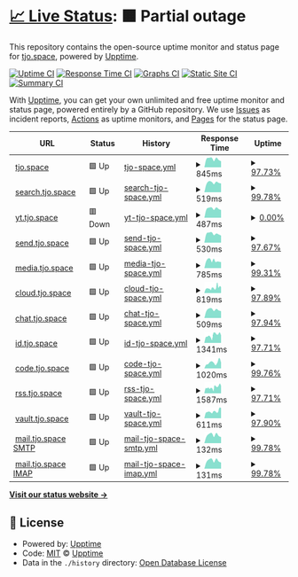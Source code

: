 # [📈 Live Status](https://status.tjo.space): <!--live status--> **🟧 Partial outage**

This repository contains the open-source uptime monitor and status page for [tjo.space](https://tjo.space), powered by [Upptime](https://github.com/upptime/upptime).

[![Uptime CI](https://github.com/tjo-space/status/workflows/Uptime%20CI/badge.svg)](https://github.com/tjo-space/status/actions?query=workflow%3A%22Uptime+CI%22)
[![Response Time CI](https://github.com/tjo-space/status/workflows/Response%20Time%20CI/badge.svg)](https://github.com/tjo-space/status/actions?query=workflow%3A%22Response+Time+CI%22)
[![Graphs CI](https://github.com/tjo-space/status/workflows/Graphs%20CI/badge.svg)](https://github.com/tjo-space/status/actions?query=workflow%3A%22Graphs+CI%22)
[![Static Site CI](https://github.com/tjo-space/status/workflows/Static%20Site%20CI/badge.svg)](https://github.com/tjo-space/status/actions?query=workflow%3A%22Static+Site+CI%22)
[![Summary CI](https://github.com/tjo-space/status/workflows/Summary%20CI/badge.svg)](https://github.com/tjo-space/status/actions?query=workflow%3A%22Summary+CI%22)

With [Upptime](https://upptime.js.org), you can get your own unlimited and free uptime monitor and status page, powered entirely by a GitHub repository. We use [Issues](https://github.com/upptime/upptime/issues) as incident reports, [Actions](https://github.com/tjo-space/status/actions) as uptime monitors, and [Pages](https://status.tjo.space) for the status page.

<!--start: status pages-->
<!-- This summary is generated by Upptime (https://github.com/upptime/upptime) -->
<!-- Do not edit this manually, your changes will be overwritten -->
<!-- prettier-ignore -->
| URL | Status | History | Response Time | Uptime |
| --- | ------ | ------- | ------------- | ------ |
| <img alt="" src="https://icons.duckduckgo.com/ip3/tjo.space.ico" height="13"> [tjo.space](https://tjo.space) | 🟩 Up | [tjo-space.yml](https://github.com/tjo-space/status/commits/HEAD/history/tjo-space.yml) | <details><summary><img alt="Response time graph" src="./graphs/tjo-space/response-time-week.png" height="20"> 845ms</summary><br><a href="https://status.tjo.space/history/tjo-space"><img alt="Response time 772" src="https://img.shields.io/endpoint?url=https%3A%2F%2Fraw.githubusercontent.com%2Ftjo-space%2Fstatus%2FHEAD%2Fapi%2Ftjo-space%2Fresponse-time.json"></a><br><a href="https://status.tjo.space/history/tjo-space"><img alt="24-hour response time 652" src="https://img.shields.io/endpoint?url=https%3A%2F%2Fraw.githubusercontent.com%2Ftjo-space%2Fstatus%2FHEAD%2Fapi%2Ftjo-space%2Fresponse-time-day.json"></a><br><a href="https://status.tjo.space/history/tjo-space"><img alt="7-day response time 845" src="https://img.shields.io/endpoint?url=https%3A%2F%2Fraw.githubusercontent.com%2Ftjo-space%2Fstatus%2FHEAD%2Fapi%2Ftjo-space%2Fresponse-time-week.json"></a><br><a href="https://status.tjo.space/history/tjo-space"><img alt="30-day response time 777" src="https://img.shields.io/endpoint?url=https%3A%2F%2Fraw.githubusercontent.com%2Ftjo-space%2Fstatus%2FHEAD%2Fapi%2Ftjo-space%2Fresponse-time-month.json"></a><br><a href="https://status.tjo.space/history/tjo-space"><img alt="1-year response time 816" src="https://img.shields.io/endpoint?url=https%3A%2F%2Fraw.githubusercontent.com%2Ftjo-space%2Fstatus%2FHEAD%2Fapi%2Ftjo-space%2Fresponse-time-year.json"></a></details> | <details><summary><a href="https://status.tjo.space/history/tjo-space">97.73%</a></summary><a href="https://status.tjo.space/history/tjo-space"><img alt="All-time uptime 97.37%" src="https://img.shields.io/endpoint?url=https%3A%2F%2Fraw.githubusercontent.com%2Ftjo-space%2Fstatus%2FHEAD%2Fapi%2Ftjo-space%2Fuptime.json"></a><br><a href="https://status.tjo.space/history/tjo-space"><img alt="24-hour uptime 84.08%" src="https://img.shields.io/endpoint?url=https%3A%2F%2Fraw.githubusercontent.com%2Ftjo-space%2Fstatus%2FHEAD%2Fapi%2Ftjo-space%2Fuptime-day.json"></a><br><a href="https://status.tjo.space/history/tjo-space"><img alt="7-day uptime 97.73%" src="https://img.shields.io/endpoint?url=https%3A%2F%2Fraw.githubusercontent.com%2Ftjo-space%2Fstatus%2FHEAD%2Fapi%2Ftjo-space%2Fuptime-week.json"></a><br><a href="https://status.tjo.space/history/tjo-space"><img alt="30-day uptime 99.48%" src="https://img.shields.io/endpoint?url=https%3A%2F%2Fraw.githubusercontent.com%2Ftjo-space%2Fstatus%2FHEAD%2Fapi%2Ftjo-space%2Fuptime-month.json"></a><br><a href="https://status.tjo.space/history/tjo-space"><img alt="1-year uptime 97.16%" src="https://img.shields.io/endpoint?url=https%3A%2F%2Fraw.githubusercontent.com%2Ftjo-space%2Fstatus%2FHEAD%2Fapi%2Ftjo-space%2Fuptime-year.json"></a></details>
| <img alt="" src="https://icons.duckduckgo.com/ip3/search.tjo.space.ico" height="13"> [search.tjo.space](https://search.tjo.space) | 🟩 Up | [search-tjo-space.yml](https://github.com/tjo-space/status/commits/HEAD/history/search-tjo-space.yml) | <details><summary><img alt="Response time graph" src="./graphs/search-tjo-space/response-time-week.png" height="20"> 519ms</summary><br><a href="https://status.tjo.space/history/search-tjo-space"><img alt="Response time 537" src="https://img.shields.io/endpoint?url=https%3A%2F%2Fraw.githubusercontent.com%2Ftjo-space%2Fstatus%2FHEAD%2Fapi%2Fsearch-tjo-space%2Fresponse-time.json"></a><br><a href="https://status.tjo.space/history/search-tjo-space"><img alt="24-hour response time 520" src="https://img.shields.io/endpoint?url=https%3A%2F%2Fraw.githubusercontent.com%2Ftjo-space%2Fstatus%2FHEAD%2Fapi%2Fsearch-tjo-space%2Fresponse-time-day.json"></a><br><a href="https://status.tjo.space/history/search-tjo-space"><img alt="7-day response time 519" src="https://img.shields.io/endpoint?url=https%3A%2F%2Fraw.githubusercontent.com%2Ftjo-space%2Fstatus%2FHEAD%2Fapi%2Fsearch-tjo-space%2Fresponse-time-week.json"></a><br><a href="https://status.tjo.space/history/search-tjo-space"><img alt="30-day response time 507" src="https://img.shields.io/endpoint?url=https%3A%2F%2Fraw.githubusercontent.com%2Ftjo-space%2Fstatus%2FHEAD%2Fapi%2Fsearch-tjo-space%2Fresponse-time-month.json"></a><br><a href="https://status.tjo.space/history/search-tjo-space"><img alt="1-year response time 535" src="https://img.shields.io/endpoint?url=https%3A%2F%2Fraw.githubusercontent.com%2Ftjo-space%2Fstatus%2FHEAD%2Fapi%2Fsearch-tjo-space%2Fresponse-time-year.json"></a></details> | <details><summary><a href="https://status.tjo.space/history/search-tjo-space">99.78%</a></summary><a href="https://status.tjo.space/history/search-tjo-space"><img alt="All-time uptime 97.70%" src="https://img.shields.io/endpoint?url=https%3A%2F%2Fraw.githubusercontent.com%2Ftjo-space%2Fstatus%2FHEAD%2Fapi%2Fsearch-tjo-space%2Fuptime.json"></a><br><a href="https://status.tjo.space/history/search-tjo-space"><img alt="24-hour uptime 98.47%" src="https://img.shields.io/endpoint?url=https%3A%2F%2Fraw.githubusercontent.com%2Ftjo-space%2Fstatus%2FHEAD%2Fapi%2Fsearch-tjo-space%2Fuptime-day.json"></a><br><a href="https://status.tjo.space/history/search-tjo-space"><img alt="7-day uptime 99.78%" src="https://img.shields.io/endpoint?url=https%3A%2F%2Fraw.githubusercontent.com%2Ftjo-space%2Fstatus%2FHEAD%2Fapi%2Fsearch-tjo-space%2Fuptime-week.json"></a><br><a href="https://status.tjo.space/history/search-tjo-space"><img alt="30-day uptime 99.95%" src="https://img.shields.io/endpoint?url=https%3A%2F%2Fraw.githubusercontent.com%2Ftjo-space%2Fstatus%2FHEAD%2Fapi%2Fsearch-tjo-space%2Fuptime-month.json"></a><br><a href="https://status.tjo.space/history/search-tjo-space"><img alt="1-year uptime 97.21%" src="https://img.shields.io/endpoint?url=https%3A%2F%2Fraw.githubusercontent.com%2Ftjo-space%2Fstatus%2FHEAD%2Fapi%2Fsearch-tjo-space%2Fuptime-year.json"></a></details>
| <img alt="" src="https://icons.duckduckgo.com/ip3/yt.tjo.space.ico" height="13"> [yt.tjo.space](https://yt.tjo.space/feed/trending) | 🟥 Down | [yt-tjo-space.yml](https://github.com/tjo-space/status/commits/HEAD/history/yt-tjo-space.yml) | <details><summary><img alt="Response time graph" src="./graphs/yt-tjo-space/response-time-week.png" height="20"> 487ms</summary><br><a href="https://status.tjo.space/history/yt-tjo-space"><img alt="Response time 1004" src="https://img.shields.io/endpoint?url=https%3A%2F%2Fraw.githubusercontent.com%2Ftjo-space%2Fstatus%2FHEAD%2Fapi%2Fyt-tjo-space%2Fresponse-time.json"></a><br><a href="https://status.tjo.space/history/yt-tjo-space"><img alt="24-hour response time 412" src="https://img.shields.io/endpoint?url=https%3A%2F%2Fraw.githubusercontent.com%2Ftjo-space%2Fstatus%2FHEAD%2Fapi%2Fyt-tjo-space%2Fresponse-time-day.json"></a><br><a href="https://status.tjo.space/history/yt-tjo-space"><img alt="7-day response time 487" src="https://img.shields.io/endpoint?url=https%3A%2F%2Fraw.githubusercontent.com%2Ftjo-space%2Fstatus%2FHEAD%2Fapi%2Fyt-tjo-space%2Fresponse-time-week.json"></a><br><a href="https://status.tjo.space/history/yt-tjo-space"><img alt="30-day response time 789" src="https://img.shields.io/endpoint?url=https%3A%2F%2Fraw.githubusercontent.com%2Ftjo-space%2Fstatus%2FHEAD%2Fapi%2Fyt-tjo-space%2Fresponse-time-month.json"></a><br><a href="https://status.tjo.space/history/yt-tjo-space"><img alt="1-year response time 988" src="https://img.shields.io/endpoint?url=https%3A%2F%2Fraw.githubusercontent.com%2Ftjo-space%2Fstatus%2FHEAD%2Fapi%2Fyt-tjo-space%2Fresponse-time-year.json"></a></details> | <details><summary><a href="https://status.tjo.space/history/yt-tjo-space">0.00%</a></summary><a href="https://status.tjo.space/history/yt-tjo-space"><img alt="All-time uptime 92.72%" src="https://img.shields.io/endpoint?url=https%3A%2F%2Fraw.githubusercontent.com%2Ftjo-space%2Fstatus%2FHEAD%2Fapi%2Fyt-tjo-space%2Fuptime.json"></a><br><a href="https://status.tjo.space/history/yt-tjo-space"><img alt="24-hour uptime 0.00%" src="https://img.shields.io/endpoint?url=https%3A%2F%2Fraw.githubusercontent.com%2Ftjo-space%2Fstatus%2FHEAD%2Fapi%2Fyt-tjo-space%2Fuptime-day.json"></a><br><a href="https://status.tjo.space/history/yt-tjo-space"><img alt="7-day uptime 0.00%" src="https://img.shields.io/endpoint?url=https%3A%2F%2Fraw.githubusercontent.com%2Ftjo-space%2Fstatus%2FHEAD%2Fapi%2Fyt-tjo-space%2Fuptime-week.json"></a><br><a href="https://status.tjo.space/history/yt-tjo-space"><img alt="30-day uptime 47.11%" src="https://img.shields.io/endpoint?url=https%3A%2F%2Fraw.githubusercontent.com%2Ftjo-space%2Fstatus%2FHEAD%2Fapi%2Fyt-tjo-space%2Fuptime-month.json"></a><br><a href="https://status.tjo.space/history/yt-tjo-space"><img alt="1-year uptime 91.19%" src="https://img.shields.io/endpoint?url=https%3A%2F%2Fraw.githubusercontent.com%2Ftjo-space%2Fstatus%2FHEAD%2Fapi%2Fyt-tjo-space%2Fuptime-year.json"></a></details>
| <img alt="" src="https://icons.duckduckgo.com/ip3/send.tjo.space.ico" height="13"> [send.tjo.space](https://send.tjo.space) | 🟩 Up | [send-tjo-space.yml](https://github.com/tjo-space/status/commits/HEAD/history/send-tjo-space.yml) | <details><summary><img alt="Response time graph" src="./graphs/send-tjo-space/response-time-week.png" height="20"> 530ms</summary><br><a href="https://status.tjo.space/history/send-tjo-space"><img alt="Response time 538" src="https://img.shields.io/endpoint?url=https%3A%2F%2Fraw.githubusercontent.com%2Ftjo-space%2Fstatus%2FHEAD%2Fapi%2Fsend-tjo-space%2Fresponse-time.json"></a><br><a href="https://status.tjo.space/history/send-tjo-space"><img alt="24-hour response time 412" src="https://img.shields.io/endpoint?url=https%3A%2F%2Fraw.githubusercontent.com%2Ftjo-space%2Fstatus%2FHEAD%2Fapi%2Fsend-tjo-space%2Fresponse-time-day.json"></a><br><a href="https://status.tjo.space/history/send-tjo-space"><img alt="7-day response time 530" src="https://img.shields.io/endpoint?url=https%3A%2F%2Fraw.githubusercontent.com%2Ftjo-space%2Fstatus%2FHEAD%2Fapi%2Fsend-tjo-space%2Fresponse-time-week.json"></a><br><a href="https://status.tjo.space/history/send-tjo-space"><img alt="30-day response time 492" src="https://img.shields.io/endpoint?url=https%3A%2F%2Fraw.githubusercontent.com%2Ftjo-space%2Fstatus%2FHEAD%2Fapi%2Fsend-tjo-space%2Fresponse-time-month.json"></a><br><a href="https://status.tjo.space/history/send-tjo-space"><img alt="1-year response time 537" src="https://img.shields.io/endpoint?url=https%3A%2F%2Fraw.githubusercontent.com%2Ftjo-space%2Fstatus%2FHEAD%2Fapi%2Fsend-tjo-space%2Fresponse-time-year.json"></a></details> | <details><summary><a href="https://status.tjo.space/history/send-tjo-space">97.67%</a></summary><a href="https://status.tjo.space/history/send-tjo-space"><img alt="All-time uptime 95.65%" src="https://img.shields.io/endpoint?url=https%3A%2F%2Fraw.githubusercontent.com%2Ftjo-space%2Fstatus%2FHEAD%2Fapi%2Fsend-tjo-space%2Fuptime.json"></a><br><a href="https://status.tjo.space/history/send-tjo-space"><img alt="24-hour uptime 83.66%" src="https://img.shields.io/endpoint?url=https%3A%2F%2Fraw.githubusercontent.com%2Ftjo-space%2Fstatus%2FHEAD%2Fapi%2Fsend-tjo-space%2Fuptime-day.json"></a><br><a href="https://status.tjo.space/history/send-tjo-space"><img alt="7-day uptime 97.67%" src="https://img.shields.io/endpoint?url=https%3A%2F%2Fraw.githubusercontent.com%2Ftjo-space%2Fstatus%2FHEAD%2Fapi%2Fsend-tjo-space%2Fuptime-week.json"></a><br><a href="https://status.tjo.space/history/send-tjo-space"><img alt="30-day uptime 99.46%" src="https://img.shields.io/endpoint?url=https%3A%2F%2Fraw.githubusercontent.com%2Ftjo-space%2Fstatus%2FHEAD%2Fapi%2Fsend-tjo-space%2Fuptime-month.json"></a><br><a href="https://status.tjo.space/history/send-tjo-space"><img alt="1-year uptime 94.73%" src="https://img.shields.io/endpoint?url=https%3A%2F%2Fraw.githubusercontent.com%2Ftjo-space%2Fstatus%2FHEAD%2Fapi%2Fsend-tjo-space%2Fuptime-year.json"></a></details>
| <img alt="" src="https://icons.duckduckgo.com/ip3/media.tjo.space.ico" height="13"> [media.tjo.space](https://media.tjo.space) | 🟩 Up | [media-tjo-space.yml](https://github.com/tjo-space/status/commits/HEAD/history/media-tjo-space.yml) | <details><summary><img alt="Response time graph" src="./graphs/media-tjo-space/response-time-week.png" height="20"> 785ms</summary><br><a href="https://status.tjo.space/history/media-tjo-space"><img alt="Response time 740" src="https://img.shields.io/endpoint?url=https%3A%2F%2Fraw.githubusercontent.com%2Ftjo-space%2Fstatus%2FHEAD%2Fapi%2Fmedia-tjo-space%2Fresponse-time.json"></a><br><a href="https://status.tjo.space/history/media-tjo-space"><img alt="24-hour response time 642" src="https://img.shields.io/endpoint?url=https%3A%2F%2Fraw.githubusercontent.com%2Ftjo-space%2Fstatus%2FHEAD%2Fapi%2Fmedia-tjo-space%2Fresponse-time-day.json"></a><br><a href="https://status.tjo.space/history/media-tjo-space"><img alt="7-day response time 785" src="https://img.shields.io/endpoint?url=https%3A%2F%2Fraw.githubusercontent.com%2Ftjo-space%2Fstatus%2FHEAD%2Fapi%2Fmedia-tjo-space%2Fresponse-time-week.json"></a><br><a href="https://status.tjo.space/history/media-tjo-space"><img alt="30-day response time 737" src="https://img.shields.io/endpoint?url=https%3A%2F%2Fraw.githubusercontent.com%2Ftjo-space%2Fstatus%2FHEAD%2Fapi%2Fmedia-tjo-space%2Fresponse-time-month.json"></a><br><a href="https://status.tjo.space/history/media-tjo-space"><img alt="1-year response time 724" src="https://img.shields.io/endpoint?url=https%3A%2F%2Fraw.githubusercontent.com%2Ftjo-space%2Fstatus%2FHEAD%2Fapi%2Fmedia-tjo-space%2Fresponse-time-year.json"></a></details> | <details><summary><a href="https://status.tjo.space/history/media-tjo-space">99.31%</a></summary><a href="https://status.tjo.space/history/media-tjo-space"><img alt="All-time uptime 98.21%" src="https://img.shields.io/endpoint?url=https%3A%2F%2Fraw.githubusercontent.com%2Ftjo-space%2Fstatus%2FHEAD%2Fapi%2Fmedia-tjo-space%2Fuptime.json"></a><br><a href="https://status.tjo.space/history/media-tjo-space"><img alt="24-hour uptime 100.00%" src="https://img.shields.io/endpoint?url=https%3A%2F%2Fraw.githubusercontent.com%2Ftjo-space%2Fstatus%2FHEAD%2Fapi%2Fmedia-tjo-space%2Fuptime-day.json"></a><br><a href="https://status.tjo.space/history/media-tjo-space"><img alt="7-day uptime 99.31%" src="https://img.shields.io/endpoint?url=https%3A%2F%2Fraw.githubusercontent.com%2Ftjo-space%2Fstatus%2FHEAD%2Fapi%2Fmedia-tjo-space%2Fuptime-week.json"></a><br><a href="https://status.tjo.space/history/media-tjo-space"><img alt="30-day uptime 93.82%" src="https://img.shields.io/endpoint?url=https%3A%2F%2Fraw.githubusercontent.com%2Ftjo-space%2Fstatus%2FHEAD%2Fapi%2Fmedia-tjo-space%2Fuptime-month.json"></a><br><a href="https://status.tjo.space/history/media-tjo-space"><img alt="1-year uptime 95.93%" src="https://img.shields.io/endpoint?url=https%3A%2F%2Fraw.githubusercontent.com%2Ftjo-space%2Fstatus%2FHEAD%2Fapi%2Fmedia-tjo-space%2Fuptime-year.json"></a></details>
| <img alt="" src="https://icons.duckduckgo.com/ip3/cloud.tjo.space.ico" height="13"> [cloud.tjo.space](https://cloud.tjo.space/status.php) | 🟩 Up | [cloud-tjo-space.yml](https://github.com/tjo-space/status/commits/HEAD/history/cloud-tjo-space.yml) | <details><summary><img alt="Response time graph" src="./graphs/cloud-tjo-space/response-time-week.png" height="20"> 819ms</summary><br><a href="https://status.tjo.space/history/cloud-tjo-space"><img alt="Response time 631" src="https://img.shields.io/endpoint?url=https%3A%2F%2Fraw.githubusercontent.com%2Ftjo-space%2Fstatus%2FHEAD%2Fapi%2Fcloud-tjo-space%2Fresponse-time.json"></a><br><a href="https://status.tjo.space/history/cloud-tjo-space"><img alt="24-hour response time 954" src="https://img.shields.io/endpoint?url=https%3A%2F%2Fraw.githubusercontent.com%2Ftjo-space%2Fstatus%2FHEAD%2Fapi%2Fcloud-tjo-space%2Fresponse-time-day.json"></a><br><a href="https://status.tjo.space/history/cloud-tjo-space"><img alt="7-day response time 819" src="https://img.shields.io/endpoint?url=https%3A%2F%2Fraw.githubusercontent.com%2Ftjo-space%2Fstatus%2FHEAD%2Fapi%2Fcloud-tjo-space%2Fresponse-time-week.json"></a><br><a href="https://status.tjo.space/history/cloud-tjo-space"><img alt="30-day response time 678" src="https://img.shields.io/endpoint?url=https%3A%2F%2Fraw.githubusercontent.com%2Ftjo-space%2Fstatus%2FHEAD%2Fapi%2Fcloud-tjo-space%2Fresponse-time-month.json"></a><br><a href="https://status.tjo.space/history/cloud-tjo-space"><img alt="1-year response time 623" src="https://img.shields.io/endpoint?url=https%3A%2F%2Fraw.githubusercontent.com%2Ftjo-space%2Fstatus%2FHEAD%2Fapi%2Fcloud-tjo-space%2Fresponse-time-year.json"></a></details> | <details><summary><a href="https://status.tjo.space/history/cloud-tjo-space">97.89%</a></summary><a href="https://status.tjo.space/history/cloud-tjo-space"><img alt="All-time uptime 97.47%" src="https://img.shields.io/endpoint?url=https%3A%2F%2Fraw.githubusercontent.com%2Ftjo-space%2Fstatus%2FHEAD%2Fapi%2Fcloud-tjo-space%2Fuptime.json"></a><br><a href="https://status.tjo.space/history/cloud-tjo-space"><img alt="24-hour uptime 100.00%" src="https://img.shields.io/endpoint?url=https%3A%2F%2Fraw.githubusercontent.com%2Ftjo-space%2Fstatus%2FHEAD%2Fapi%2Fcloud-tjo-space%2Fuptime-day.json"></a><br><a href="https://status.tjo.space/history/cloud-tjo-space"><img alt="7-day uptime 97.89%" src="https://img.shields.io/endpoint?url=https%3A%2F%2Fraw.githubusercontent.com%2Ftjo-space%2Fstatus%2FHEAD%2Fapi%2Fcloud-tjo-space%2Fuptime-week.json"></a><br><a href="https://status.tjo.space/history/cloud-tjo-space"><img alt="30-day uptime 99.51%" src="https://img.shields.io/endpoint?url=https%3A%2F%2Fraw.githubusercontent.com%2Ftjo-space%2Fstatus%2FHEAD%2Fapi%2Fcloud-tjo-space%2Fuptime-month.json"></a><br><a href="https://status.tjo.space/history/cloud-tjo-space"><img alt="1-year uptime 96.76%" src="https://img.shields.io/endpoint?url=https%3A%2F%2Fraw.githubusercontent.com%2Ftjo-space%2Fstatus%2FHEAD%2Fapi%2Fcloud-tjo-space%2Fuptime-year.json"></a></details>
| <img alt="" src="https://icons.duckduckgo.com/ip3/chat.tjo.space.ico" height="13"> [chat.tjo.space](https://chat.tjo.space) | 🟩 Up | [chat-tjo-space.yml](https://github.com/tjo-space/status/commits/HEAD/history/chat-tjo-space.yml) | <details><summary><img alt="Response time graph" src="./graphs/chat-tjo-space/response-time-week.png" height="20"> 509ms</summary><br><a href="https://status.tjo.space/history/chat-tjo-space"><img alt="Response time 506" src="https://img.shields.io/endpoint?url=https%3A%2F%2Fraw.githubusercontent.com%2Ftjo-space%2Fstatus%2FHEAD%2Fapi%2Fchat-tjo-space%2Fresponse-time.json"></a><br><a href="https://status.tjo.space/history/chat-tjo-space"><img alt="24-hour response time 472" src="https://img.shields.io/endpoint?url=https%3A%2F%2Fraw.githubusercontent.com%2Ftjo-space%2Fstatus%2FHEAD%2Fapi%2Fchat-tjo-space%2Fresponse-time-day.json"></a><br><a href="https://status.tjo.space/history/chat-tjo-space"><img alt="7-day response time 509" src="https://img.shields.io/endpoint?url=https%3A%2F%2Fraw.githubusercontent.com%2Ftjo-space%2Fstatus%2FHEAD%2Fapi%2Fchat-tjo-space%2Fresponse-time-week.json"></a><br><a href="https://status.tjo.space/history/chat-tjo-space"><img alt="30-day response time 463" src="https://img.shields.io/endpoint?url=https%3A%2F%2Fraw.githubusercontent.com%2Ftjo-space%2Fstatus%2FHEAD%2Fapi%2Fchat-tjo-space%2Fresponse-time-month.json"></a><br><a href="https://status.tjo.space/history/chat-tjo-space"><img alt="1-year response time 485" src="https://img.shields.io/endpoint?url=https%3A%2F%2Fraw.githubusercontent.com%2Ftjo-space%2Fstatus%2FHEAD%2Fapi%2Fchat-tjo-space%2Fresponse-time-year.json"></a></details> | <details><summary><a href="https://status.tjo.space/history/chat-tjo-space">97.94%</a></summary><a href="https://status.tjo.space/history/chat-tjo-space"><img alt="All-time uptime 98.63%" src="https://img.shields.io/endpoint?url=https%3A%2F%2Fraw.githubusercontent.com%2Ftjo-space%2Fstatus%2FHEAD%2Fapi%2Fchat-tjo-space%2Fuptime.json"></a><br><a href="https://status.tjo.space/history/chat-tjo-space"><img alt="24-hour uptime 85.61%" src="https://img.shields.io/endpoint?url=https%3A%2F%2Fraw.githubusercontent.com%2Ftjo-space%2Fstatus%2FHEAD%2Fapi%2Fchat-tjo-space%2Fuptime-day.json"></a><br><a href="https://status.tjo.space/history/chat-tjo-space"><img alt="7-day uptime 97.94%" src="https://img.shields.io/endpoint?url=https%3A%2F%2Fraw.githubusercontent.com%2Ftjo-space%2Fstatus%2FHEAD%2Fapi%2Fchat-tjo-space%2Fuptime-week.json"></a><br><a href="https://status.tjo.space/history/chat-tjo-space"><img alt="30-day uptime 99.53%" src="https://img.shields.io/endpoint?url=https%3A%2F%2Fraw.githubusercontent.com%2Ftjo-space%2Fstatus%2FHEAD%2Fapi%2Fchat-tjo-space%2Fuptime-month.json"></a><br><a href="https://status.tjo.space/history/chat-tjo-space"><img alt="1-year uptime 97.20%" src="https://img.shields.io/endpoint?url=https%3A%2F%2Fraw.githubusercontent.com%2Ftjo-space%2Fstatus%2FHEAD%2Fapi%2Fchat-tjo-space%2Fuptime-year.json"></a></details>
| <img alt="" src="https://icons.duckduckgo.com/ip3/id.tjo.space.ico" height="13"> [id.tjo.space](https://id.tjo.space) | 🟩 Up | [id-tjo-space.yml](https://github.com/tjo-space/status/commits/HEAD/history/id-tjo-space.yml) | <details><summary><img alt="Response time graph" src="./graphs/id-tjo-space/response-time-week.png" height="20"> 1341ms</summary><br><a href="https://status.tjo.space/history/id-tjo-space"><img alt="Response time 2039" src="https://img.shields.io/endpoint?url=https%3A%2F%2Fraw.githubusercontent.com%2Ftjo-space%2Fstatus%2FHEAD%2Fapi%2Fid-tjo-space%2Fresponse-time.json"></a><br><a href="https://status.tjo.space/history/id-tjo-space"><img alt="24-hour response time 1319" src="https://img.shields.io/endpoint?url=https%3A%2F%2Fraw.githubusercontent.com%2Ftjo-space%2Fstatus%2FHEAD%2Fapi%2Fid-tjo-space%2Fresponse-time-day.json"></a><br><a href="https://status.tjo.space/history/id-tjo-space"><img alt="7-day response time 1341" src="https://img.shields.io/endpoint?url=https%3A%2F%2Fraw.githubusercontent.com%2Ftjo-space%2Fstatus%2FHEAD%2Fapi%2Fid-tjo-space%2Fresponse-time-week.json"></a><br><a href="https://status.tjo.space/history/id-tjo-space"><img alt="30-day response time 1130" src="https://img.shields.io/endpoint?url=https%3A%2F%2Fraw.githubusercontent.com%2Ftjo-space%2Fstatus%2FHEAD%2Fapi%2Fid-tjo-space%2Fresponse-time-month.json"></a><br><a href="https://status.tjo.space/history/id-tjo-space"><img alt="1-year response time 2320" src="https://img.shields.io/endpoint?url=https%3A%2F%2Fraw.githubusercontent.com%2Ftjo-space%2Fstatus%2FHEAD%2Fapi%2Fid-tjo-space%2Fresponse-time-year.json"></a></details> | <details><summary><a href="https://status.tjo.space/history/id-tjo-space">97.71%</a></summary><a href="https://status.tjo.space/history/id-tjo-space"><img alt="All-time uptime 98.26%" src="https://img.shields.io/endpoint?url=https%3A%2F%2Fraw.githubusercontent.com%2Ftjo-space%2Fstatus%2FHEAD%2Fapi%2Fid-tjo-space%2Fuptime.json"></a><br><a href="https://status.tjo.space/history/id-tjo-space"><img alt="24-hour uptime 100.00%" src="https://img.shields.io/endpoint?url=https%3A%2F%2Fraw.githubusercontent.com%2Ftjo-space%2Fstatus%2FHEAD%2Fapi%2Fid-tjo-space%2Fuptime-day.json"></a><br><a href="https://status.tjo.space/history/id-tjo-space"><img alt="7-day uptime 97.71%" src="https://img.shields.io/endpoint?url=https%3A%2F%2Fraw.githubusercontent.com%2Ftjo-space%2Fstatus%2FHEAD%2Fapi%2Fid-tjo-space%2Fuptime-week.json"></a><br><a href="https://status.tjo.space/history/id-tjo-space"><img alt="30-day uptime 99.47%" src="https://img.shields.io/endpoint?url=https%3A%2F%2Fraw.githubusercontent.com%2Ftjo-space%2Fstatus%2FHEAD%2Fapi%2Fid-tjo-space%2Fuptime-month.json"></a><br><a href="https://status.tjo.space/history/id-tjo-space"><img alt="1-year uptime 96.58%" src="https://img.shields.io/endpoint?url=https%3A%2F%2Fraw.githubusercontent.com%2Ftjo-space%2Fstatus%2FHEAD%2Fapi%2Fid-tjo-space%2Fuptime-year.json"></a></details>
| <img alt="" src="https://icons.duckduckgo.com/ip3/code.tjo.space.ico" height="13"> [code.tjo.space](https://code.tjo.space) | 🟩 Up | [code-tjo-space.yml](https://github.com/tjo-space/status/commits/HEAD/history/code-tjo-space.yml) | <details><summary><img alt="Response time graph" src="./graphs/code-tjo-space/response-time-week.png" height="20"> 1020ms</summary><br><a href="https://status.tjo.space/history/code-tjo-space"><img alt="Response time 724" src="https://img.shields.io/endpoint?url=https%3A%2F%2Fraw.githubusercontent.com%2Ftjo-space%2Fstatus%2FHEAD%2Fapi%2Fcode-tjo-space%2Fresponse-time.json"></a><br><a href="https://status.tjo.space/history/code-tjo-space"><img alt="24-hour response time 1023" src="https://img.shields.io/endpoint?url=https%3A%2F%2Fraw.githubusercontent.com%2Ftjo-space%2Fstatus%2FHEAD%2Fapi%2Fcode-tjo-space%2Fresponse-time-day.json"></a><br><a href="https://status.tjo.space/history/code-tjo-space"><img alt="7-day response time 1020" src="https://img.shields.io/endpoint?url=https%3A%2F%2Fraw.githubusercontent.com%2Ftjo-space%2Fstatus%2FHEAD%2Fapi%2Fcode-tjo-space%2Fresponse-time-week.json"></a><br><a href="https://status.tjo.space/history/code-tjo-space"><img alt="30-day response time 747" src="https://img.shields.io/endpoint?url=https%3A%2F%2Fraw.githubusercontent.com%2Ftjo-space%2Fstatus%2FHEAD%2Fapi%2Fcode-tjo-space%2Fresponse-time-month.json"></a><br><a href="https://status.tjo.space/history/code-tjo-space"><img alt="1-year response time 730" src="https://img.shields.io/endpoint?url=https%3A%2F%2Fraw.githubusercontent.com%2Ftjo-space%2Fstatus%2FHEAD%2Fapi%2Fcode-tjo-space%2Fresponse-time-year.json"></a></details> | <details><summary><a href="https://status.tjo.space/history/code-tjo-space">99.76%</a></summary><a href="https://status.tjo.space/history/code-tjo-space"><img alt="All-time uptime 98.17%" src="https://img.shields.io/endpoint?url=https%3A%2F%2Fraw.githubusercontent.com%2Ftjo-space%2Fstatus%2FHEAD%2Fapi%2Fcode-tjo-space%2Fuptime.json"></a><br><a href="https://status.tjo.space/history/code-tjo-space"><img alt="24-hour uptime 100.00%" src="https://img.shields.io/endpoint?url=https%3A%2F%2Fraw.githubusercontent.com%2Ftjo-space%2Fstatus%2FHEAD%2Fapi%2Fcode-tjo-space%2Fuptime-day.json"></a><br><a href="https://status.tjo.space/history/code-tjo-space"><img alt="7-day uptime 99.76%" src="https://img.shields.io/endpoint?url=https%3A%2F%2Fraw.githubusercontent.com%2Ftjo-space%2Fstatus%2FHEAD%2Fapi%2Fcode-tjo-space%2Fuptime-week.json"></a><br><a href="https://status.tjo.space/history/code-tjo-space"><img alt="30-day uptime 99.95%" src="https://img.shields.io/endpoint?url=https%3A%2F%2Fraw.githubusercontent.com%2Ftjo-space%2Fstatus%2FHEAD%2Fapi%2Fcode-tjo-space%2Fuptime-month.json"></a><br><a href="https://status.tjo.space/history/code-tjo-space"><img alt="1-year uptime 96.56%" src="https://img.shields.io/endpoint?url=https%3A%2F%2Fraw.githubusercontent.com%2Ftjo-space%2Fstatus%2FHEAD%2Fapi%2Fcode-tjo-space%2Fuptime-year.json"></a></details>
| <img alt="" src="https://icons.duckduckgo.com/ip3/rss.tjo.space.ico" height="13"> [rss.tjo.space](https://rss.tjo.space) | 🟩 Up | [rss-tjo-space.yml](https://github.com/tjo-space/status/commits/HEAD/history/rss-tjo-space.yml) | <details><summary><img alt="Response time graph" src="./graphs/rss-tjo-space/response-time-week.png" height="20"> 1587ms</summary><br><a href="https://status.tjo.space/history/rss-tjo-space"><img alt="Response time 2143" src="https://img.shields.io/endpoint?url=https%3A%2F%2Fraw.githubusercontent.com%2Ftjo-space%2Fstatus%2FHEAD%2Fapi%2Frss-tjo-space%2Fresponse-time.json"></a><br><a href="https://status.tjo.space/history/rss-tjo-space"><img alt="24-hour response time 1986" src="https://img.shields.io/endpoint?url=https%3A%2F%2Fraw.githubusercontent.com%2Ftjo-space%2Fstatus%2FHEAD%2Fapi%2Frss-tjo-space%2Fresponse-time-day.json"></a><br><a href="https://status.tjo.space/history/rss-tjo-space"><img alt="7-day response time 1587" src="https://img.shields.io/endpoint?url=https%3A%2F%2Fraw.githubusercontent.com%2Ftjo-space%2Fstatus%2FHEAD%2Fapi%2Frss-tjo-space%2Fresponse-time-week.json"></a><br><a href="https://status.tjo.space/history/rss-tjo-space"><img alt="30-day response time 1295" src="https://img.shields.io/endpoint?url=https%3A%2F%2Fraw.githubusercontent.com%2Ftjo-space%2Fstatus%2FHEAD%2Fapi%2Frss-tjo-space%2Fresponse-time-month.json"></a><br><a href="https://status.tjo.space/history/rss-tjo-space"><img alt="1-year response time 2439" src="https://img.shields.io/endpoint?url=https%3A%2F%2Fraw.githubusercontent.com%2Ftjo-space%2Fstatus%2FHEAD%2Fapi%2Frss-tjo-space%2Fresponse-time-year.json"></a></details> | <details><summary><a href="https://status.tjo.space/history/rss-tjo-space">97.71%</a></summary><a href="https://status.tjo.space/history/rss-tjo-space"><img alt="All-time uptime 97.33%" src="https://img.shields.io/endpoint?url=https%3A%2F%2Fraw.githubusercontent.com%2Ftjo-space%2Fstatus%2FHEAD%2Fapi%2Frss-tjo-space%2Fuptime.json"></a><br><a href="https://status.tjo.space/history/rss-tjo-space"><img alt="24-hour uptime 100.00%" src="https://img.shields.io/endpoint?url=https%3A%2F%2Fraw.githubusercontent.com%2Ftjo-space%2Fstatus%2FHEAD%2Fapi%2Frss-tjo-space%2Fuptime-day.json"></a><br><a href="https://status.tjo.space/history/rss-tjo-space"><img alt="7-day uptime 97.71%" src="https://img.shields.io/endpoint?url=https%3A%2F%2Fraw.githubusercontent.com%2Ftjo-space%2Fstatus%2FHEAD%2Fapi%2Frss-tjo-space%2Fuptime-week.json"></a><br><a href="https://status.tjo.space/history/rss-tjo-space"><img alt="30-day uptime 99.47%" src="https://img.shields.io/endpoint?url=https%3A%2F%2Fraw.githubusercontent.com%2Ftjo-space%2Fstatus%2FHEAD%2Fapi%2Frss-tjo-space%2Fuptime-month.json"></a><br><a href="https://status.tjo.space/history/rss-tjo-space"><img alt="1-year uptime 96.55%" src="https://img.shields.io/endpoint?url=https%3A%2F%2Fraw.githubusercontent.com%2Ftjo-space%2Fstatus%2FHEAD%2Fapi%2Frss-tjo-space%2Fuptime-year.json"></a></details>
| <img alt="" src="https://icons.duckduckgo.com/ip3/vault.tjo.space.ico" height="13"> [vault.tjo.space](https://vault.tjo.space) | 🟩 Up | [vault-tjo-space.yml](https://github.com/tjo-space/status/commits/HEAD/history/vault-tjo-space.yml) | <details><summary><img alt="Response time graph" src="./graphs/vault-tjo-space/response-time-week.png" height="20"> 611ms</summary><br><a href="https://status.tjo.space/history/vault-tjo-space"><img alt="Response time 563" src="https://img.shields.io/endpoint?url=https%3A%2F%2Fraw.githubusercontent.com%2Ftjo-space%2Fstatus%2FHEAD%2Fapi%2Fvault-tjo-space%2Fresponse-time.json"></a><br><a href="https://status.tjo.space/history/vault-tjo-space"><img alt="24-hour response time 920" src="https://img.shields.io/endpoint?url=https%3A%2F%2Fraw.githubusercontent.com%2Ftjo-space%2Fstatus%2FHEAD%2Fapi%2Fvault-tjo-space%2Fresponse-time-day.json"></a><br><a href="https://status.tjo.space/history/vault-tjo-space"><img alt="7-day response time 611" src="https://img.shields.io/endpoint?url=https%3A%2F%2Fraw.githubusercontent.com%2Ftjo-space%2Fstatus%2FHEAD%2Fapi%2Fvault-tjo-space%2Fresponse-time-week.json"></a><br><a href="https://status.tjo.space/history/vault-tjo-space"><img alt="30-day response time 525" src="https://img.shields.io/endpoint?url=https%3A%2F%2Fraw.githubusercontent.com%2Ftjo-space%2Fstatus%2FHEAD%2Fapi%2Fvault-tjo-space%2Fresponse-time-month.json"></a><br><a href="https://status.tjo.space/history/vault-tjo-space"><img alt="1-year response time 546" src="https://img.shields.io/endpoint?url=https%3A%2F%2Fraw.githubusercontent.com%2Ftjo-space%2Fstatus%2FHEAD%2Fapi%2Fvault-tjo-space%2Fresponse-time-year.json"></a></details> | <details><summary><a href="https://status.tjo.space/history/vault-tjo-space">97.90%</a></summary><a href="https://status.tjo.space/history/vault-tjo-space"><img alt="All-time uptime 97.61%" src="https://img.shields.io/endpoint?url=https%3A%2F%2Fraw.githubusercontent.com%2Ftjo-space%2Fstatus%2FHEAD%2Fapi%2Fvault-tjo-space%2Fuptime.json"></a><br><a href="https://status.tjo.space/history/vault-tjo-space"><img alt="24-hour uptime 100.00%" src="https://img.shields.io/endpoint?url=https%3A%2F%2Fraw.githubusercontent.com%2Ftjo-space%2Fstatus%2FHEAD%2Fapi%2Fvault-tjo-space%2Fuptime-day.json"></a><br><a href="https://status.tjo.space/history/vault-tjo-space"><img alt="7-day uptime 97.90%" src="https://img.shields.io/endpoint?url=https%3A%2F%2Fraw.githubusercontent.com%2Ftjo-space%2Fstatus%2FHEAD%2Fapi%2Fvault-tjo-space%2Fuptime-week.json"></a><br><a href="https://status.tjo.space/history/vault-tjo-space"><img alt="30-day uptime 99.52%" src="https://img.shields.io/endpoint?url=https%3A%2F%2Fraw.githubusercontent.com%2Ftjo-space%2Fstatus%2FHEAD%2Fapi%2Fvault-tjo-space%2Fuptime-month.json"></a><br><a href="https://status.tjo.space/history/vault-tjo-space"><img alt="1-year uptime 96.78%" src="https://img.shields.io/endpoint?url=https%3A%2F%2Fraw.githubusercontent.com%2Ftjo-space%2Fstatus%2FHEAD%2Fapi%2Fvault-tjo-space%2Fuptime-year.json"></a></details>
| <img alt="" src="https://icons.duckduckgo.com/ip3/null.ico" height="13"> [mail.tjo.space SMTP](mail.tjo.space) | 🟩 Up | [mail-tjo-space-smtp.yml](https://github.com/tjo-space/status/commits/HEAD/history/mail-tjo-space-smtp.yml) | <details><summary><img alt="Response time graph" src="./graphs/mail-tjo-space-smtp/response-time-week.png" height="20"> 132ms</summary><br><a href="https://status.tjo.space/history/mail-tjo-space-smtp"><img alt="Response time 128" src="https://img.shields.io/endpoint?url=https%3A%2F%2Fraw.githubusercontent.com%2Ftjo-space%2Fstatus%2FHEAD%2Fapi%2Fmail-tjo-space-smtp%2Fresponse-time.json"></a><br><a href="https://status.tjo.space/history/mail-tjo-space-smtp"><img alt="24-hour response time 124" src="https://img.shields.io/endpoint?url=https%3A%2F%2Fraw.githubusercontent.com%2Ftjo-space%2Fstatus%2FHEAD%2Fapi%2Fmail-tjo-space-smtp%2Fresponse-time-day.json"></a><br><a href="https://status.tjo.space/history/mail-tjo-space-smtp"><img alt="7-day response time 132" src="https://img.shields.io/endpoint?url=https%3A%2F%2Fraw.githubusercontent.com%2Ftjo-space%2Fstatus%2FHEAD%2Fapi%2Fmail-tjo-space-smtp%2Fresponse-time-week.json"></a><br><a href="https://status.tjo.space/history/mail-tjo-space-smtp"><img alt="30-day response time 115" src="https://img.shields.io/endpoint?url=https%3A%2F%2Fraw.githubusercontent.com%2Ftjo-space%2Fstatus%2FHEAD%2Fapi%2Fmail-tjo-space-smtp%2Fresponse-time-month.json"></a><br><a href="https://status.tjo.space/history/mail-tjo-space-smtp"><img alt="1-year response time 118" src="https://img.shields.io/endpoint?url=https%3A%2F%2Fraw.githubusercontent.com%2Ftjo-space%2Fstatus%2FHEAD%2Fapi%2Fmail-tjo-space-smtp%2Fresponse-time-year.json"></a></details> | <details><summary><a href="https://status.tjo.space/history/mail-tjo-space-smtp">99.78%</a></summary><a href="https://status.tjo.space/history/mail-tjo-space-smtp"><img alt="All-time uptime 99.74%" src="https://img.shields.io/endpoint?url=https%3A%2F%2Fraw.githubusercontent.com%2Ftjo-space%2Fstatus%2FHEAD%2Fapi%2Fmail-tjo-space-smtp%2Fuptime.json"></a><br><a href="https://status.tjo.space/history/mail-tjo-space-smtp"><img alt="24-hour uptime 98.47%" src="https://img.shields.io/endpoint?url=https%3A%2F%2Fraw.githubusercontent.com%2Ftjo-space%2Fstatus%2FHEAD%2Fapi%2Fmail-tjo-space-smtp%2Fuptime-day.json"></a><br><a href="https://status.tjo.space/history/mail-tjo-space-smtp"><img alt="7-day uptime 99.78%" src="https://img.shields.io/endpoint?url=https%3A%2F%2Fraw.githubusercontent.com%2Ftjo-space%2Fstatus%2FHEAD%2Fapi%2Fmail-tjo-space-smtp%2Fuptime-week.json"></a><br><a href="https://status.tjo.space/history/mail-tjo-space-smtp"><img alt="30-day uptime 99.95%" src="https://img.shields.io/endpoint?url=https%3A%2F%2Fraw.githubusercontent.com%2Ftjo-space%2Fstatus%2FHEAD%2Fapi%2Fmail-tjo-space-smtp%2Fuptime-month.json"></a><br><a href="https://status.tjo.space/history/mail-tjo-space-smtp"><img alt="1-year uptime 99.94%" src="https://img.shields.io/endpoint?url=https%3A%2F%2Fraw.githubusercontent.com%2Ftjo-space%2Fstatus%2FHEAD%2Fapi%2Fmail-tjo-space-smtp%2Fuptime-year.json"></a></details>
| <img alt="" src="https://icons.duckduckgo.com/ip3/null.ico" height="13"> [mail.tjo.space IMAP](mail.tjo.space) | 🟩 Up | [mail-tjo-space-imap.yml](https://github.com/tjo-space/status/commits/HEAD/history/mail-tjo-space-imap.yml) | <details><summary><img alt="Response time graph" src="./graphs/mail-tjo-space-imap/response-time-week.png" height="20"> 131ms</summary><br><a href="https://status.tjo.space/history/mail-tjo-space-imap"><img alt="Response time 124" src="https://img.shields.io/endpoint?url=https%3A%2F%2Fraw.githubusercontent.com%2Ftjo-space%2Fstatus%2FHEAD%2Fapi%2Fmail-tjo-space-imap%2Fresponse-time.json"></a><br><a href="https://status.tjo.space/history/mail-tjo-space-imap"><img alt="24-hour response time 124" src="https://img.shields.io/endpoint?url=https%3A%2F%2Fraw.githubusercontent.com%2Ftjo-space%2Fstatus%2FHEAD%2Fapi%2Fmail-tjo-space-imap%2Fresponse-time-day.json"></a><br><a href="https://status.tjo.space/history/mail-tjo-space-imap"><img alt="7-day response time 131" src="https://img.shields.io/endpoint?url=https%3A%2F%2Fraw.githubusercontent.com%2Ftjo-space%2Fstatus%2FHEAD%2Fapi%2Fmail-tjo-space-imap%2Fresponse-time-week.json"></a><br><a href="https://status.tjo.space/history/mail-tjo-space-imap"><img alt="30-day response time 115" src="https://img.shields.io/endpoint?url=https%3A%2F%2Fraw.githubusercontent.com%2Ftjo-space%2Fstatus%2FHEAD%2Fapi%2Fmail-tjo-space-imap%2Fresponse-time-month.json"></a><br><a href="https://status.tjo.space/history/mail-tjo-space-imap"><img alt="1-year response time 117" src="https://img.shields.io/endpoint?url=https%3A%2F%2Fraw.githubusercontent.com%2Ftjo-space%2Fstatus%2FHEAD%2Fapi%2Fmail-tjo-space-imap%2Fresponse-time-year.json"></a></details> | <details><summary><a href="https://status.tjo.space/history/mail-tjo-space-imap">99.78%</a></summary><a href="https://status.tjo.space/history/mail-tjo-space-imap"><img alt="All-time uptime 99.87%" src="https://img.shields.io/endpoint?url=https%3A%2F%2Fraw.githubusercontent.com%2Ftjo-space%2Fstatus%2FHEAD%2Fapi%2Fmail-tjo-space-imap%2Fuptime.json"></a><br><a href="https://status.tjo.space/history/mail-tjo-space-imap"><img alt="24-hour uptime 98.47%" src="https://img.shields.io/endpoint?url=https%3A%2F%2Fraw.githubusercontent.com%2Ftjo-space%2Fstatus%2FHEAD%2Fapi%2Fmail-tjo-space-imap%2Fuptime-day.json"></a><br><a href="https://status.tjo.space/history/mail-tjo-space-imap"><img alt="7-day uptime 99.78%" src="https://img.shields.io/endpoint?url=https%3A%2F%2Fraw.githubusercontent.com%2Ftjo-space%2Fstatus%2FHEAD%2Fapi%2Fmail-tjo-space-imap%2Fuptime-week.json"></a><br><a href="https://status.tjo.space/history/mail-tjo-space-imap"><img alt="30-day uptime 99.95%" src="https://img.shields.io/endpoint?url=https%3A%2F%2Fraw.githubusercontent.com%2Ftjo-space%2Fstatus%2FHEAD%2Fapi%2Fmail-tjo-space-imap%2Fuptime-month.json"></a><br><a href="https://status.tjo.space/history/mail-tjo-space-imap"><img alt="1-year uptime 99.94%" src="https://img.shields.io/endpoint?url=https%3A%2F%2Fraw.githubusercontent.com%2Ftjo-space%2Fstatus%2FHEAD%2Fapi%2Fmail-tjo-space-imap%2Fuptime-year.json"></a></details>

<!--end: status pages-->

[**Visit our status website →**](https://status.tjo.space)

## 📄 License

- Powered by: [Upptime](https://github.com/upptime/upptime)
- Code: [MIT](./LICENSE) © [Upptime](https://upptime.js.org)
- Data in the `./history` directory: [Open Database License](https://opendatacommons.org/licenses/odbl/1-0/)
